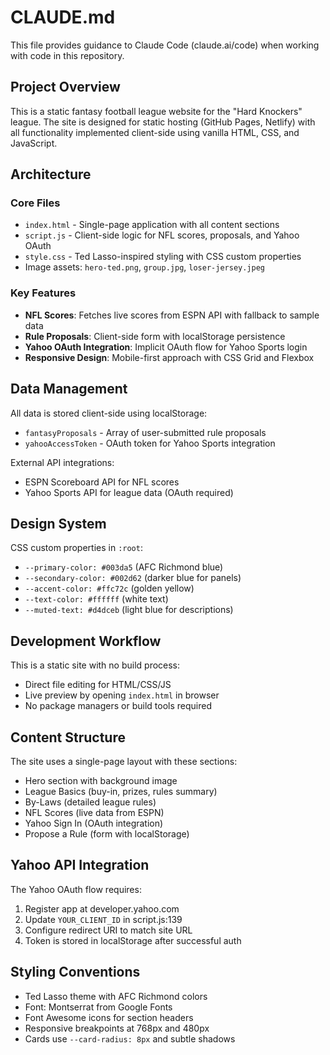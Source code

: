 # CLAUDE.md

This file provides guidance to Claude Code (claude.ai/code) when working with code in this repository.

## Project Overview

This is a static fantasy football league website for the "Hard Knockers" league. The site is designed for static hosting (GitHub Pages, Netlify) with all functionality implemented client-side using vanilla HTML, CSS, and JavaScript.

## Architecture

### Core Files
- `index.html` - Single-page application with all content sections
- `script.js` - Client-side logic for NFL scores, proposals, and Yahoo OAuth
- `style.css` - Ted Lasso-inspired styling with CSS custom properties
- Image assets: `hero-ted.png`, `group.jpg`, `loser-jersey.jpeg`

### Key Features
- **NFL Scores**: Fetches live scores from ESPN API with fallback to sample data
- **Rule Proposals**: Client-side form with localStorage persistence
- **Yahoo OAuth Integration**: Implicit OAuth flow for Yahoo Sports login
- **Responsive Design**: Mobile-first approach with CSS Grid and Flexbox

## Data Management

All data is stored client-side using localStorage:
- `fantasyProposals` - Array of user-submitted rule proposals
- `yahooAccessToken` - OAuth token for Yahoo Sports integration

External API integrations:
- ESPN Scoreboard API for NFL scores
- Yahoo Sports API for league data (OAuth required)

## Design System

CSS custom properties in `:root`:
- `--primary-color: #003da5` (AFC Richmond blue)
- `--secondary-color: #002d62` (darker blue for panels)  
- `--accent-color: #ffc72c` (golden yellow)
- `--text-color: #ffffff` (white text)
- `--muted-text: #d4dceb` (light blue for descriptions)

## Development Workflow

This is a static site with no build process:
- Direct file editing for HTML/CSS/JS
- Live preview by opening `index.html` in browser
- No package managers or build tools required

## Content Structure

The site uses a single-page layout with these sections:
- Hero section with background image
- League Basics (buy-in, prizes, rules summary)
- By-Laws (detailed league rules)
- NFL Scores (live data from ESPN)
- Yahoo Sign In (OAuth integration)
- Propose a Rule (form with localStorage)

## Yahoo API Integration

The Yahoo OAuth flow requires:
1. Register app at developer.yahoo.com
2. Update `YOUR_CLIENT_ID` in script.js:139
3. Configure redirect URI to match site URL
4. Token is stored in localStorage after successful auth

## Styling Conventions

- Ted Lasso theme with AFC Richmond colors
- Font: Montserrat from Google Fonts
- Font Awesome icons for section headers
- Responsive breakpoints at 768px and 480px
- Cards use `--card-radius: 8px` and subtle shadows